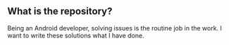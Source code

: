 ## What is the repository?
Being an Android developer, solving issues is the routine job in the work. I want to write these solutions what I have done.

